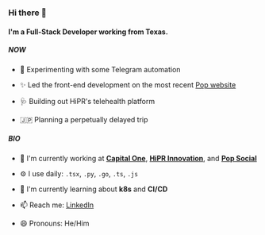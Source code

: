 ### Hi there 👋

#### I'm a Full-Stack Developer working from Texas.

##### NOW
- 🤖 Experimenting with some Telegram automation

- ✨ Led the front-end development on the most recent [Pop website](https://popsocial.app/)

- 🩺 Building out HiPR's telehealth platform

- 🇯🇵 Planning a perpetually delayed trip

##### BIO

- 🏢 I'm currently working at [**Capital One**](https://www.capitalone.com/), [**HiPR Innovation**](https://hipr.io/), and [**Pop Social**](https://popsocial.app/)

- ⚙️ I use daily: `.tsx`, `.py`, `.go`, `.ts`, `.js`

- 🌱 I'm currently learning about **k8s** and **CI/CD**

- 📫 Reach me: [LinkedIn](https://www.linkedin.com/in/szhangdev/)

- 😄 Pronouns: He/Him

